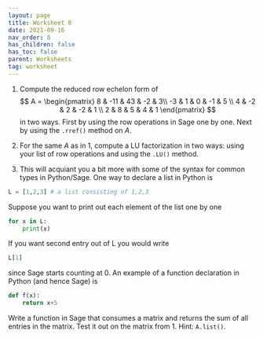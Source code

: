 ```yaml
---
layout: page
title: Worksheet 8
date: 2021-09-16
nav_order: 8
has_children: false
has_toc: false
parent: Worksheets
tag: worksheet
---
```


1. Compute the reduced row echelon form of 
$$
    A = 
    \begin{pmatrix}
        8 & -11 & 43 & -2 & 3\\
        -3 & 1 & 0 & -1 & 5 \\
        4 & -2 & 2 & -2 & 1 \\
        2 & 8 & 5 & 4 & 1
    \end{pmatrix}
$$
in two ways. First by using the row operations in Sage one by one. Next by using 
the `.rref()` method on $A$. 

2. For the same $A$ as in 1, compute a LU factorization in two ways: using your 
list of row operations and using the `.LU()` method. 

3. This will acquiant you a bit more with some of the syntax for common types 
in Python/Sage. One way to declare a list in Python is 
```python
L = [1,2,3] # a list consisting of 1,2,3
```
Suppose you want to print out each element of the list one by one
```python
for x in L:
    print(x)
```
If you want second entry out of L you would write 
```python
L[1]
```
since Sage starts counting at 0. An example of a function declaration in Python (and hence Sage) is 
```python
def f(x):
    return x+5
```
Write a function in Sage that consumes a matrix and returns the sum of all entries in 
the matrix. Test it out on the matrix from 1. Hint: `A.list()`.